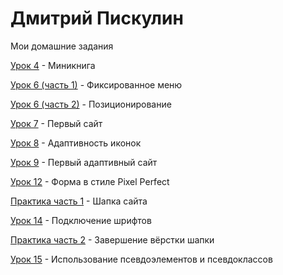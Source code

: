 # Дмитрий Пискулин
Мои домашние задания

[Урок 4](https://dmitry5895.github.io/Lesson4/Minibook/ "Книга") - Миникнига

[Урок 6 (часть 1)](https://dmitry5895.github.io/Lesson6/MenuAndText/ "Фиксированное меню") - Фиксированное меню

[Урок 6 (часть 2)](https://dmitry5895.github.io/Lesson6/Position/ "Позиционирование") - Позиционирование

[Урок 7](https://dmitry5895.github.io/Lesson7/MyFirstProject/MyFirstProject/src/ "Первый сайт") - Первый сайт

[Урок 8](https://dmitry5895.github.io/Lesson8/MySecondProject/src/ "Адаптивность иконок") - Адаптивность иконок

[Урок 9](https://dmitry5895.github.io/Lesson9/MyThirdProject/src/ "Первый адаптивный сайт") - Первый адаптивный сайт

[Урок 12](https://dmitry5895.github.io/MyFourthProject/src/Lesson12/MyFourthProject/src/ "Форма в стиле Pixel Perfect") - Форма в стиле Pixel Perfect

[Практика часть 1](https://dmitry5895.github.io/Lesson13/MyFirstSite/src/ "Шапка сайта") - Шапка сайта

[Урок 14](https://dmitry5895.github.io/Lesson14/Lesson14/fonts-viewer/ "Подключение шрифтов") - Подключение шрифтов

[Практика часть 2](https://dmitry5895.github.io/Lesson15/MyFirstSite/src/ "Вёрстка шапки") - Завершение вёрстки шапки

[Урок 15](https://dmitry5895.github.io/Lesson16/Hover/ "Использование псевдоэлементов и псевдоклассов") - Использование псевдоэлементов и псевдоклассов

